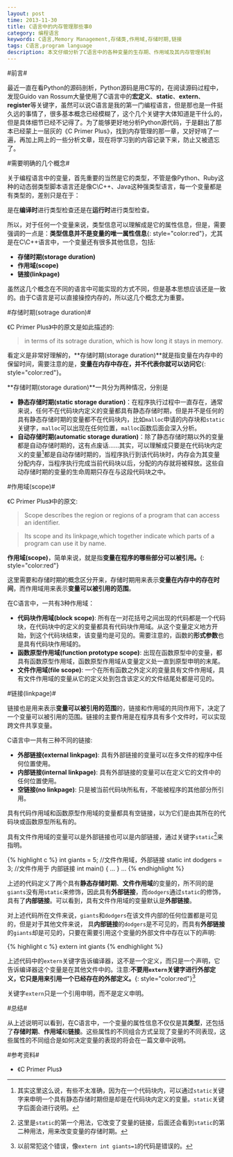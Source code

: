 ```yaml
---
layout: post
time: 2013-11-30
title: C语言中的内存管理那些事0
category: 编程语言
keywords: C语言,Memory Management,存储类,作用域,存储时期,链接
tags: C语言,program language
description: 本文仔细分析了C语言中的各种变量的生存期、作用域及其内存管理机制
---
```


#前言#

最近一直在看Python的源码剖析，Python源码是用C写的，在阅读源码过程中，发现Guido van Rossum大量使用了C语言中的**宏定义**、**static**、**extern**、**register**等关键字，虽然可以说C语言是我的第一门编程语言，但是那也是一件挺久远的事情了，很多基本概念已经模糊了，这个几个关键字大体知道是干什么的，但是具体细节已经不记得了。为了能够更好地分析Python源代码，于是翻出了那本已经蒙上一层灰的《C Primer Plus》，找到内存管理的那一章，又好好啃了一遍，再加上网上的一些分析文章，现在将学习到的内容记录下来，防止又被遗忘了。

#需要明确的几个概念#

关于编程语言中的变量，首先重要的当然是它的类型，不管是像Python、Ruby这种的动态弱类型脚本语言还是像C\C++、Java这种强类型语言，每一个变量都是有类型的，差别只是在于：

是在**编译时**进行类型检查还是在**运行时**进行类型检查。

所以，对于任何一个变量来说，类型信息可以理解成是它的属性信息，但是，需要强调的一点是：**类型信息并不是变量的唯一属性信息**{: style="color:red"}，尤其是在C\C++语言中，一个变量还有很多其他信息，包括:

- **存储时期(storage duration)**
- **作用域(scope)**
- **链接(linkpage)**

虽然这几个概念在不同的语言中可能实现的方式不同，但是基本思想应该还是一致的。由于C语言是可以直接操控内存的，所以这几个概念尤为重要。

#存储时期(sotrage duration)#

《C Primer Plus》中的原文是如此描述的:

> in terms of its sotrage duration, which is how long it stays in memory.

看定义是非常好理解的，**存储时期(storage duration)**就是指变量在内存中的保留时间，需要注意的是，**变量在内存中存在，并不代表你就可以访问它**{: style="color:red"}。

**存储时期(storage duration)**一共分为两种情况，分别是

- **静态存储时期(static storage duration)**：在程序执行过程中一直存在，通常来说，任何不在代码块内定义的变量都具有静态存储时期，但是并不是任何的具有静态存储时期的变量都不在代码块内，比如`malloc`申请的内存块和`static`关键字，`malloc`可以出现在任何位置，`malloc`函数后面会深入分析。
- **自动存储时期(automatic storage duration)**：除了静态存储时期以外的变量都是自动存储时期的，这有点废话……其实，可以理解成只要是在代码块内定义的变量[^1]都是自动存储时期的，当程序执行到该代码块时，内存会为其变量分配内存，当程序执行完成当前代码块以后，分配的内存就将被释放。这些自动存储时期的变量的生命周期只存在与这段代码块之中。

#作用域(scope)#

《C Primer Plus》中的原文:

> Scope describes the region or regions of a program that can access an identifier.

> Its scope and its linkpage,which together indicate which parts of a program can use it by name.

**作用域(scope)**，简单来说，就是指**变量在程序的哪些部分可以被引用。**{: style="color:red"}

这里需要和存储时期的概念区分开来，存储时期用来表示**变量在内存中的存在时间**，而作用域用来表示**变量可以被引用的范围**。

在C语言中，一共有3种作用域：

- **代码块作用域(block scope)**: 所有在一对花括号之间出现的代码都是一个代码块，在代码块中的定义的变量都具有代码块作用域。从这个变量定义地方开始，到这个代码块结束，该变量均是可见的。需要注意的，函数的**形式参数**也是具有代码块作用域的。
- **函数原型作用域(function prototype scope)**: 出现在函数原型中的变量，都具有函数原型作用域，函数原型作用域从变量定义处一直到原型申明的末尾。
- **文件作用域(file scope)**: 一个在所有函数之外定义的变量具有文件作用域，具有文件作用域的变量从它的定义处到包含该定义的文件结尾处都是可见的。

#链接(linkpage)#

链接也是用来表示**变量可以被引用的范围**的，链接和作用域的共同作用下，决定了一个变量可以被引用的范围。链接的主要作用是在程序具有多个文件时，可以实现跨文件共享变量。

C语言中一共有三种不同的链接:

- **外部链接(external linkpage)**: 具有外部链接的变量可以在多文件的程序中任何位置使用。
- **内部链接(internal linkpage)**: 具有外部链接的变量可以在定义它的文件中的任何位置使用。
- **空链接(no linkpage)**: 只是被当前代码块所私有，不能被程序的其他部分所引用。

具有代码作用域和函数原型作用域的变量都具有空链接，以为它们是由其所在的代码块或函数原型所私有的。

具有文件作用域的变量可以是外部链接也可以是内部链接，通过关键字`static`[^2]来指明。

{% highlight c %}
int giants = 5; //文件作用域，外部链接
static int dodgers = 3; //文件作用于 内部链接
int main()
{
    ...
}
    ...
{% endhighlight %}

上述的代码定义了两个具有**静态存储时期**、**文件作用域**的变量的，所不同的是`giants`没有用`static`来修饰，因此具有**外部链接**，而`dodgers`通过`static`的修饰，具有了**内部链接**。可以看到，具有文件作用域的变量默认是**外部链接**。

对上述代码所在文件来说，`giants`和`dodgers`在该文件内部的任何位置都是可见的，但是对于其他文件来说， 具**内部链接**的`dodgers`是不可见的，而具有**外部链接**的`giants`却是可见的，只要在需要引用这个变量的外部文件中存在以下的声明:

{% highlight c %}
extern int giants
{% endhighlight %}

上述代码中的`extern`关键字告诉编译器，这不是一个定义，而只是一个声明，它告诉编译器这个变量是在其他文件中的。注意:**不要用`extern`关键字进行外部定义，它只是用来引用一个已经存在的外部定义。**{: style="color:red"}[^3]

关键字`extern`只是一个引用申明，而不是定义申明。

#总结#

从上述说明可以看到，在C语言中，一个变量的属性信息不仅仅是其**类型**，还包括了**存储时期**、**作用域**和**链接**。这些属性的不同组合方式呈现了变量的不同表现，这些属性的不同组合是如何决定变量的表现的将会在一篇文章中说明。

#参考资料#

- 《C Primer Plus》


[^1]: 其实这里这么说，有些不太准确，因为在一个代码块内，可以通过`static`关键字来申明一个具有静态存储时期但是却是在代码块内定义的变量。`static`关键字后面会进行说明。

[^2]: 这里是`static`的第一个用法，它改变了变量的链接，后面还会看到`static`的第二种用法，用来改变变量的存储时期。

[^3]: 以前常犯这个错误，像`extern int giants=1`的代码是错误的。
